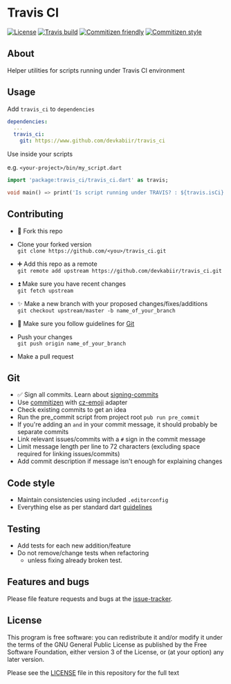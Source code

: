# Travis CI

[![License](https://img.shields.io/github/license/devkabiir/travis_ci.svg)][LICENSE]
[![Travis build](https://img.shields.io/travis/com/devkabiir/travis_ci.svg)][repo]
[![Commitizen friendly](https://img.shields.io/badge/commitizen-friendly-brightgreen.svg)][commitizen]
[![Commitizen style](https://img.shields.io/badge/commitizen--style-emoji-brightgreen.svg)][cz-emoji]

## About

Helper utilities for scripts running under Travis CI environment

## Usage

Add `travis_ci` to `dependencies`

```yaml
dependencies:
  ...
  travis_ci:
    git: https://www.github.com/devkabiir/travis_ci
```

Use inside your scripts

e.g. `<your-project>/bin/my_script.dart`

```dart
import 'package:travis_ci/travis_ci.dart' as travis;

void main() => print('Is script running under TRAVIS? : ${travis.isCi}');

```

## Contributing

- :fork_and_knife: Fork this repo
- Clone your forked version  
  `git clone https://github.com/<you>/travis_ci.git`

- :heavy_plus_sign: Add this repo as a remote  
  `git remote add upstream https://github.com/devkabiir/travis_ci.git`

- :arrow_double_up: Make sure you have recent changes  
  `git fetch upstream`

- :sparkles: Make a new branch with your proposed changes/fixes/additions  
  `git checkout upstream/master -b name_of_your_branch`

- :bookmark_tabs: Make sure you follow guidelines for [Git](#git)
- Push your changes  
  `git push origin name_of_your_branch`

- Make a pull request

## Git

- :white_check_mark: Sign all commits. Learn about [signing-commits]
- Use [commitizen] with [cz-emoji] adapter
- Check existing commits to get an idea
- Run the pre_commit script from project root `pub run pre_commit`
- If you're adding an `and` in your commit message, it should probably be separate commits
- Link relevant issues/commits with a `#` sign in the commit message
- Limit message length per line to 72 characters (excluding space required for linking issues/commits)
- Add commit description if message isn't enough for explaining changes

## Code style

- Maintain consistencies using included `.editorconfig`
- Everything else as per standard dart [guidelines]

## Testing

- Add tests for each new addition/feature
- Do not remove/change tests when refactoring
  - unless fixing already broken test.

## Features and bugs

Please file feature requests and bugs at the [issue-tracker].

## License

This program is free software: you can redistribute it and/or modify
it under the terms of the GNU General Public License as published by
the Free Software Foundation, either version 3 of the License, or
(at your option) any later version.

Please see the [LICENSE] file in this repository for the full text

[repo]: https://github.com/devkabiir/travis_ci
[guidelines]: https://www.dartlang.org/guides/language/effective-dart/style
[commitizen]: http://commitizen.github.io/cz-cli/
[cz-emoji]: https://github.com/ngryman/cz-emoji
[signing-commits]: https://help.github.com/articles/signing-commits/
[issue-tracker]: https://www.github.com/devkabiir/travis_ci/issues
[LICENSE]: https://github.com/devkabiir/travis_ci/blob/master/LICENSE
